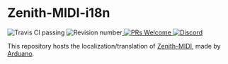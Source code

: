 # Zenith-MIDI-i18n

<img src="https://img.shields.io/travis/Hans5958/Zenith-MIDI-i18n?style=flat-square" alt="Travis CI passing"> <img src="https://img.shields.io/github/v/release/Hans5958/Zenith-MIDI-i18n?style=flat-square" alt="Revision number"><a href="http://makeapullrequest.com"> <img src="https://img.shields.io/badge/PRs-welcome-brightgreen.svg?style=flat-square" alt="PRs Welcome"></a><a href="https://discord.gg/Aj4cb5"> <img src="https://img.shields.io/discord/549344616210628609.svg?color=7289DA&style=flat-square" alt="Discord"></a>

This repository hosts the localization/translation of [Zenith-MIDI](https://github.com/arduano/Zenith-MIDI), made by [Arduano](https://github.com/arduano).
